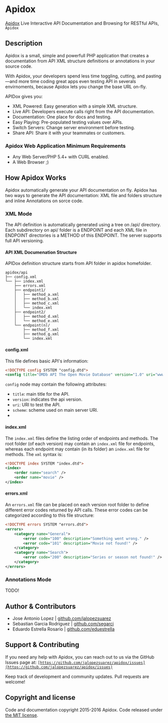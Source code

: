 Apidox
=================

[Apidox](https://apidox.net) Live Interactive API Documentation and Browsing for RESTful APIs, `Apidox`

## Description
Apidox is a small, simple and powerfull PHP application that creates a documentation from API XML structure definitions or annotations in your source code.

With Apidox, your developers spend less time toggling, cutting, and pasting—and more time coding great apps even testing API in severals envirnoments, because Apidox lets you change the base URL on-fly.

APIDox gives you:

- XML Powered: Easy generation with a simple XML structure.
- Live API: Developers execute calls right from the API documentation.
- Documentation: One place for docs and testing.
- Easy Playing: Pre-populated testing values over APIs.
- Switch Servers: Change server environment before testing.
- Share API: Share it with your teammates or customers.

### Apidox Web Application Minimum Requirements

- Any Web Server/PHP 5.4+ with CURL enabled.
- A Web Browser ;)

## How Apidox Works

Apidox automatically generate your API documentation on fly. Apidox has two ways to generate the API documentation: XML file and folders structure and inline Annotations on sorce code.

### XML Mode

The API definition is automatically generated using a tree on /api/ directory. Each subdirectory on api/ folder is a ENDPOINT and each XML file in ENDPOINT directories is a METHOD of this ENDPOINT. The server supports full API versioning.

#### API XML Documenation Structure

APIDox definition structure starts from API folder in apidox homefolder.

```
apidox/api
├── config.xml
└── ├── index.xml
    ├── errors.xml
    ├── endpoint1/
    │   ├── method_a.xml
    │   ├── method_b.xml
    │   ├── method_c.xml
    │   └── index.xml
    ├── endpoint2/
    │   ├── method_d.xml
    │   └── method_e.xml
    └── endpoint(n)/
        ├── method_f.xml
        ├── method_g.xml
        └── index.xml
```

#### config.xml

This file defines basic API's information:

```xml
<!DOCTYPE config SYSTEM "config.dtd">
<config title="OMDb API The Open Movie Database" version="1.0" uri="www.omdbapi.com/" scheme="http://" />
```

```config``` node may contain the following attributes:
- ```title```: main title for the API.
- ```version```: indicates the api version.
- ```uri```: URI to test the API.
- ```scheme```: scheme used on main server URI.
- 
#### index.xml

The ```index.xml``` files define the listing order of endpoints and methods. The root folder (of each version) may contain an ```index.xml``` file for endpoints, whereas each endpoint may contain (in its folder) an ```index.xml``` file for methods. The ```xml``` syntax is:

```xml
<!DOCTYPE index SYSTEM "index.dtd">
<index>
	<order name="search" />
	<order name="movie" />
</index>
```

#### errors.xml

An ```errors.xml``` file can be placed on each version root folder to define different error codes returned by API calls. These error codes can be categorized according to this file structure:

```xml
<!DOCTYPE errors SYSTEM "errors.dtd">
<errors>
	<category name="General">
		<error code="100" description="Something went wrong." />
		<error code="101" description="Movie not found!" />
	</category>
	<category name="Search">
		<error code="200" description="Series or season not found!" />
	</category>
</errors>
```

### Annotations Mode

TODO!

## Author & Contributors

- Jose Antonio Lopez | [github.com/jalopezsuarez](https://github.com/jalopezsuarez)
- Sebastian Garcia Rodriguez | [github.com/segarci](https://github.com/segarci)
- Eduardo Estrella Rosario | [github.com/eduestrella](https://github.com/eduestrella)

## Support & Contributing

If you need any help with Apidox, you can reach out to us via the GitHub Issues page at:
<code>[https://github.com/jalopezsuarez/apidox/issues](https://github.com/jalopezsuarez/apidox/issues)</code>

Keep track of development and community updates. Pull requests are welcome!

## Copyright and license

Code and documentation copyright 2015-2016 Apidox. Code released under [the MIT license](https://github.com/jalopezsuarez/apidox/blob/master/apidox/LICENSE).
